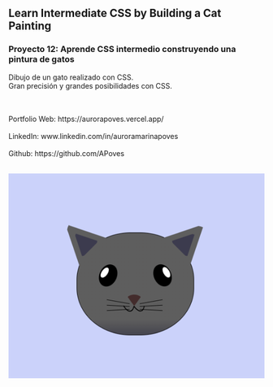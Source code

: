 ## Learn Intermediate CSS by Building a Cat Painting
### Proyecto 12: Aprende CSS intermedio construyendo una pintura de gatos

Dibujo de un gato realizado con CSS.
<br>
Gran precisión y grandes posibilidades con CSS.

<br>
<br>
  Portfolio Web: https://aurorapoves.vercel.app/
<br>
<br>
  LinkedIn: www.linkedin.com/in/auroramarinapoves
<br>
<br>
  Github: https://github.com/APoves
<br>
<br>

![Cat Paint](https://github.com/APoves/Responsive-Web-Design/blob/main/12%20Aprende%20CSS%20intermedio%20haciendo%20una%20pintura%20de%20gatos/gato.png)

